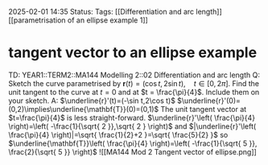2025-02-01 14:35
Status: 
Tags: [[Differentiation and arc length]] [[parametrisation of an ellipse example 1]]
# tangent vector to an ellipse example

TD: YEAR1::TERM2::MA144 Modelling 2::02 Differentiation and arc length
Q: Sketch the curve parametrised by $\mathbf{r}(t) = (\cos t, 2 \sin t), \quad t \in [0, 2\pi]$. Find the unit tangent to the curve at $t = 0$ and at $t = \frac{\pi}{4}$. Include them on your sketch.
A: $\underline{r}'(t)=(-\sin t,2\cos t)$
$\underline{r}'(0)=(0,2)\implies\underline{\mathbf{T}}(0)=(0,1)$
The unit tangent vector at $t=\frac{\pi}{4}$ is less straight-forward.
$\underline{r}'\left( \frac{\pi}{4} \right)=\left( -\frac{1}{\sqrt{ 2 }},\sqrt{ 2 } \right)$ and $|\underline{r}'\left( \frac{\pi}{4} \right)|=\sqrt{ \frac{1}{2}+2 }=\sqrt{ \frac{5}{2} }$
so $\underline{\mathbf{T}}\left( \frac{\pi}{4} \right)=\left( -\frac{1}{\sqrt{ 5 }}, \frac{2}{\sqrt{ 5 }} \right)$
![[MA144 Mod 2 Tangent vector of ellipse.png]]
<!--ID: 1738421205974-->

